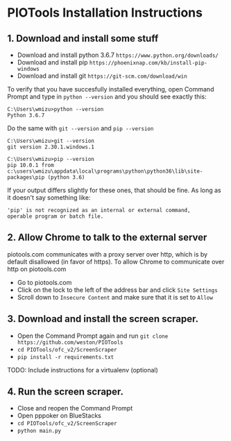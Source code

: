 # PIOTools Installation Instructions

## 1. Download and install some stuff

* Download and install python 3.6.7 `https://www.python.org/downloads/`
* Download and install pip `https://phoenixnap.com/kb/install-pip-windows`
* Download and install git `https://git-scm.com/download/win`

To verify that you have succesfully installed everything, open Command Prompt and type in `python --version` and you should see exactly this:
```
C:\Users\wmizu>python --version
Python 3.6.7
```

Do the same with `git --version` and `pip --version`
```
C:\Users\wmizu>git --version
git version 2.30.1.windows.1

C:\Users\wmizu>pip --version
pip 10.0.1 from c:\users\wmizu\appdata\local\programs\python\python36\lib\site-packages\pip (python 3.6)
```

If your output differs slightly for these ones, that should be fine. As long as it doesn't say something like:
```
'pip' is not recognized as an internal or external command,
operable program or batch file.
```

## 2. Allow Chrome to talk to the external server
piotools.com communicates with a proxy server over http, which is by default disallowed (in favor of https). To allow Chrome to communicate over http on piotools.com
* Go to piotools.com
* Click on the lock to the left of the address bar and click `Site Settings`
* Scroll down to `Insecure Content` and make sure that it is set to `Allow`

## 3. Download and install the screen scraper.
* Open the Command Prompt again and run `git clone https://github.com/weston/PIOTools`
* `cd PIOTools/ofc_v2/ScreenScraper`
* `pip install -r requirements.txt`

TODO: Include instructions for a virtualenv (optional)

## 4. Run the screen scraper.
* Close and reopen the Command Prompt
* Open pppoker on BlueStacks
* `cd PIOTools/ofc_v2/ScreenScraper`
* `python main.py`
